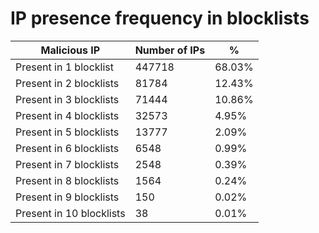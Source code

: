 # IP presence frequency in blocklists
| Malicious IP | Number of IPs | % |
|----|----|----|
| Present in 1 blocklist | 447718 | 68.03% |
| Present in 2 blocklists | 81784 | 12.43% |
| Present in 3 blocklists | 71444 | 10.86% |
| Present in 4 blocklists | 32573 | 4.95% |
| Present in 5 blocklists | 13777 | 2.09% |
| Present in 6 blocklists | 6548 | 0.99% |
| Present in 7 blocklists | 2548 | 0.39% |
| Present in 8 blocklists | 1564 | 0.24% |
| Present in 9 blocklists | 150 | 0.02% |
| Present in 10 blocklists | 38 | 0.01% |
